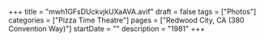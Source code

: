 +++
title = "mwh1GFsDUckvjkUXaAVA.avif"
draft = false
tags = ["Photos"]
categories = ["Pizza Time Theatre"]
pages = ["Redwood City, CA (380 Convention Way)"]
startDate = ""
description = "1981"
+++
